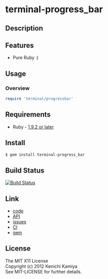 terminal-progress_bar
=========================

Description
-----------


Features
--------

* Pure Ruby :)

Usage
-----

### Overview

```ruby
require 'terminal/progressbar'
```

Requirements
-------------

* Ruby - [1.9.2 or later](http://travis-ci.org/#!/kachick/terminal-progress_bar)

Install
-------

```bash
$ gem install terminal-progress_bar
```

Build Status
------------

[![Build Status](https://secure.travis-ci.org/kachick/terminal-progress_bar.png)](http://travis-ci.org/kachick/terminal-progress_bar)

Link
----

* [code](https://github.com/kachick/terminal-progress_bar)
* [API](http://kachick.github.com/terminal-progress_bar/yard/frames.html)
* [issues](https://github.com/kachick/terminal-progress_bar/issues)
* [CI](http://travis-ci.org/#!/kachick/terminal-progress_bar)
* [gem](https://rubygems.org/gems/terminal-progress_bar)

License
--------

The MIT X11 License  
Copyright (c) 2012 Kenichi Kamiya  
See MIT-LICENSE for further details.


